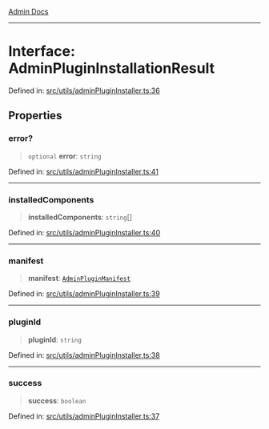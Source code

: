 [Admin Docs](/)

***

# Interface: AdminPluginInstallationResult

Defined in: [src/utils/adminPluginInstaller.ts:36](https://github.com/PalisadoesFoundation/talawa-admin/blob/main/src/utils/adminPluginInstaller.ts#L36)

## Properties

### error?

> `optional` **error**: `string`

Defined in: [src/utils/adminPluginInstaller.ts:41](https://github.com/PalisadoesFoundation/talawa-admin/blob/main/src/utils/adminPluginInstaller.ts#L41)

***

### installedComponents

> **installedComponents**: `string`[]

Defined in: [src/utils/adminPluginInstaller.ts:40](https://github.com/PalisadoesFoundation/talawa-admin/blob/main/src/utils/adminPluginInstaller.ts#L40)

***

### manifest

> **manifest**: [`AdminPluginManifest`](utils\adminPluginInstaller\README\interfaces\AdminPluginManifest.md)

Defined in: [src/utils/adminPluginInstaller.ts:39](https://github.com/PalisadoesFoundation/talawa-admin/blob/main/src/utils/adminPluginInstaller.ts#L39)

***

### pluginId

> **pluginId**: `string`

Defined in: [src/utils/adminPluginInstaller.ts:38](https://github.com/PalisadoesFoundation/talawa-admin/blob/main/src/utils/adminPluginInstaller.ts#L38)

***

### success

> **success**: `boolean`

Defined in: [src/utils/adminPluginInstaller.ts:37](https://github.com/PalisadoesFoundation/talawa-admin/blob/main/src/utils/adminPluginInstaller.ts#L37)
